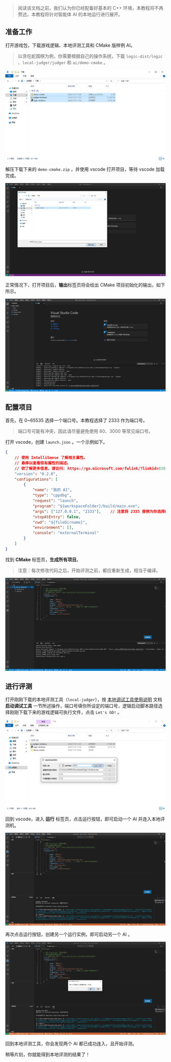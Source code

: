 > 阅读该文档之前，我们认为你已经配备好基本的 C++ 环境，本教程将不再赘述。本教程将针对智能体 AI 的本地运行进行展开。

## 准备工作

打开游戏包，下载游戏逻辑、本地评测工具和 CMake 版样例 AI。

> 以贪吃蛇围棋为例，你需要根据自己的操作系统，下载 `logic-dist/logic` 、`local-judger/judger` 和 `ai/demo-cmake` 。

![vsc-download-game-pack](img/vsc-download-game-pack.png)

解压下载下来的 `demo-cmake.zip` ，并使用 vscode 打开项目，等待 vscode 加载完成。

![vsc-open-project](img/vsc-open-project.png)

正常情况下，打开项目后，**输出**标签页将会给出 CMake 项目初始化的输出，如下所示。

![vsc-load-project](img/vsc-load-project.png)

## 配置项目

首先，在 0~65535 选择一个端口号。本教程选择了 2333 作为端口号。

> 端口号可能有冲突，因此请尽量避免使用 80、3000 等常见端口号。

打开 vscode，创建 `launch.json` 。一个示例如下。

```json
{
    // 使用 IntelliSense 了解相关属性。 
    // 悬停以查看现有属性的描述。
    // 欲了解更多信息，请访问: https://go.microsoft.com/fwlink/?linkid=830387
    "version": "0.2.0",
    "configurations": [
        {
            "name": "我的 AI",
            "type": "cppdbg",
            "request": "launch",
            "program": "${workspaceFolder}/build/main.exe",
            "args": ["127.0.0.1", "2333"],    // 注意将 2333 替换为你选择的端口号
            "stopAtEntry": false,
            "cwd": "${fileDirname}",
            "environment": [],
            "console": "externalTerminal"
        }
    ]
}
```

找到 **CMake** 标签页，**生成所有项目**。

> 注意：每次修改代码之后，开始评测之前，都应重新生成，相当于编译。

![vsc-cmake-build](img/vsc-cmake-build.png)

## 进行评测

打开刚刚下载的本地评测工具（`local-judger`），按 [本地调试工具使用说明](https://docs.saiblo.net/ai/ai.html#_3) 文档 **启动调试工具** 一节所述操作，端口号填你所设定的端口号，逻辑启动脚本路径选择刚刚下载下来的游戏逻辑可执行文件，点击 `Let's GO!` 。

![vsc-start-judge](img/vsc-start-judge.png)

回到 vscode，进入 **运行** 标签页，点击运行按钮，即可启动一个 AI 并连入本地评测机。

![vsc-run-ai](img/vsc-run-ai.png)

再次点击运行按钮，创建另一个运行实例，即可启动另一个 AI 。

![vsc-run-another-ai](img/vsc-run-another-ai.png)

回到本地评测工具，你会发现两个 AI 都已成功连入，且开始评测。

稍等片刻，你就能得到本地评测的结果了！
